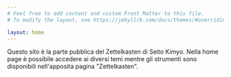 ```yaml
---
# Feel free to add content and custom Front Matter to this file.
# To modify the layout, see https://jekyllrb.com/docs/themes/#overriding-theme-defaults

layout: home
---
```

Questo sito è la parte pubblica del Zettelkasten di Seito Kimyo.
Nella home page è possibile accedere ai diversi temi mentre gli strumenti sono disponibili nell'apposita pagina "Zettelkasten".
